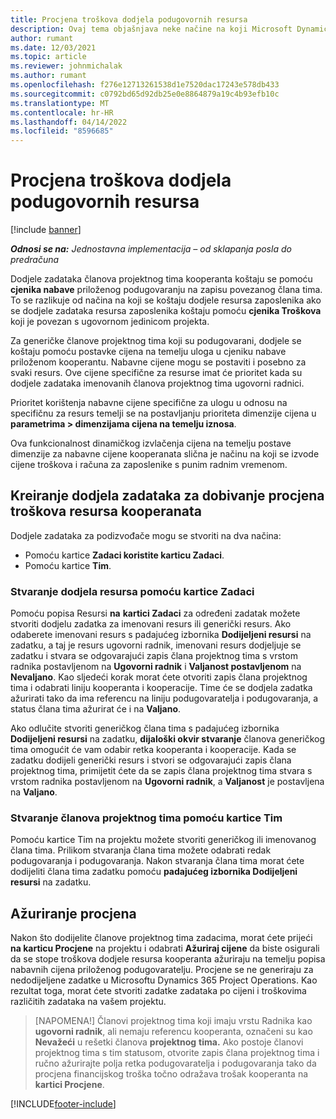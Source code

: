 ```yaml
---
title: Procjena troškova dodjela podugovornih resursa
description: Ovaj tema objašnjava neke načine na koji Microsoft Dynamics 365 Project Operations izračunava procjenu troškova dodjela resursa kooperanta.
author: rumant
ms.date: 12/03/2021
ms.topic: article
ms.reviewer: johnmichalak
ms.author: rumant
ms.openlocfilehash: f276e12713261538d1e7520dac17243e578db433
ms.sourcegitcommit: c0792bd65d92db25e0e8864879a19c4b93efb10c
ms.translationtype: MT
ms.contentlocale: hr-HR
ms.lasthandoff: 04/14/2022
ms.locfileid: "8596685"
---
```

# <a name="cost-estimation-of-subcontracted-resource-assignments"></a>Procjena troškova dodjela podugovornih resursa

[!include [banner](../../includes/dataverse-preview.md)]

_**Odnosi se na:** Jednostavna implementacija – od sklapanja posla do predračuna_

Dodjele zadataka članova projektnog tima kooperanta koštaju se pomoću **cjenika nabave** priloženog podugovaranju na zapisu povezanog člana tima. To se razlikuje od načina na koji se koštaju dodjele resursa zaposlenika ako se dodjele zadataka resursa zaposlenika koštaju pomoću **cjenika Troškova** koji je povezan s ugovornom jedinicom projekta. 

Za generičke članove projektnog tima koji su podugovarani, dodjele se koštaju pomoću postavke cijena na temelju uloga u cjeniku nabave priloženom kooperantu. Nabavne cijene mogu se postaviti i posebno za svaki resurs. Ove cijene specifične za resurse imat će prioritet kada su dodjele zadataka imenovanih članova projektnog tima ugovorni radnici. 

Prioritet korištenja nabavne cijene specifične za ulogu u odnosu na specifičnu za resurs temelji se na postavljanju prioriteta dimenzije cijena u **parametrima > dimenzijama cijena na temelju iznosa**.

Ova funkcionalnost dinamičkog izvlačenja cijena na temelju postave dimenzije za nabavne cijene kooperanata slična je načinu na koji se izvode cijene troškova i računa za zaposlenike s punim radnim vremenom. 

## <a name="creating-task-assignments-for-getting-cost-estimates-of-subcontractor-resources"></a>Kreiranje dodjela zadataka za dobivanje procjena troškova resursa kooperanata

Dodjele zadataka za podizvođače mogu se stvoriti na dva načina: 
- Pomoću kartice **Zadaci koristite karticu Zadaci**.
- Pomoću kartice **Tim**.

### <a name="creating-resources-assignments-using-the-tasks-tab"></a>Stvaranje dodjela resursa pomoću kartice Zadaci
Pomoću popisa Resursi **na** **kartici Zadaci** za određeni zadatak možete stvoriti dodjelu zadatka za imenovani resurs ili generički resurs. Ako odaberete imenovani resurs s padajućeg izbornika **Dodijeljeni resursi** na zadatku, a taj je resurs ugovorni radnik, imenovani resurs dodjeljuje se zadatku i stvara se odgovarajući zapis člana projektnog tima s vrstom radnika postavljenom na **Ugovorni radnik** i **Valjanost postavljenom** na **Nevaljano**. Kao sljedeći korak morat ćete otvoriti zapis člana projektnog tima i odabrati liniju kooperanta i kooperacije. Time će se dodjela zadatka ažurirati tako da ima referencu na liniju podugovaratelja i podugovaranja, a status člana tima ažurirat će i na **Valjano**.

Ako odlučite stvoriti generičkog člana tima s padajućeg izbornika **Dodijeljeni resursi** na zadatku, **dijaloški okvir stvaranje** članova generičkog tima omogućit će vam odabir retka kooperanta i kooperacije. Kada se zadatku dodijeli generički resurs i stvori se odgovarajući zapis člana projektnog tima, primijetit ćete da se zapis člana projektnog tima stvara s vrstom radnika postavljenom na **Ugovorni radnik**, a **Valjanost** je postavljena na **Valjano**.

### <a name="creating-project-team-members-using-the-team-tab"></a>Stvaranje članova projektnog tima pomoću kartice Tim
Pomoću kartice Tim na projektu možete stvoriti generičkog ili imenovanog člana tima. Prilikom stvaranja člana tima možete odabrati redak podugovaranja i podugovaranja. Nakon stvaranja člana tima morat ćete dodijeliti člana tima zadatku pomoću **padajućeg izbornika Dodijeljeni resursi** na zadatku. 

## <a name="updating-estimates"></a>Ažuriranje procjena
Nakon što dodijelite članove projektnog tima zadacima, morat ćete prijeći **na karticu Procjene** na projektu i odabrati **Ažuriraj cijene** da biste osigurali da se stope troškova dodjele resursa kooperanta ažuriraju na temelju popisa nabavnih cijena priloženog podugovaratelju. Procjene se ne generiraju za nedodijeljene zadatke u Microsoftu Dynamics 365 Project Operations. Kao rezultat toga, morat ćete stvoriti zadatke zadataka po cijeni i troškovima različitih zadataka na vašem projektu. 

> [NAPOMENA!] Članovi projektnog tima koji imaju vrstu Radnika kao **ugovorni radnik**, ali nemaju referencu kooperanta, označeni su kao **Nevažeći** u rešetki članova **projektnog** **tima.** Ako postoje članovi projektnog tima s tim statusom, otvorite zapis člana projektnog tima i ručno ažurirajte polja retka podugovaratelja i podugovaranja tako da procjena financijskog troška točno odražava trošak kooperanta na **kartici Procjene**. 


[!INCLUDE[footer-include](../../includes/footer-banner.md)]
